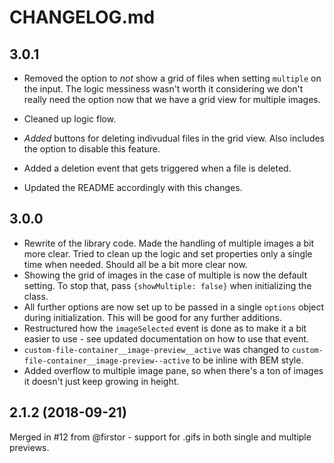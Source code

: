 # CHANGELOG.md

## 3.0.1

- Removed the option to *not* show a grid of files when setting `multiple` on the input. The logic messiness wasn't worth it considering we don't really need the option now that we have a grid view for multiple images.

- Cleaned up logic flow.

- *Added* buttons for deleting indivudual files in the grid view. Also includes the option to disable this feature.

- Added a deletion event that gets triggered when a file is deleted.

- Updated the README accordingly with this changes.

## 3.0.0

- Rewrite of the library code. Made the handling of multiple images a bit more clear. Tried to clean up the logic and set properties only a single time when needed. Should all be a bit more clear now.
- Showing the grid of images in the case of multiple is now the default setting. To stop that, pass
`{showMultiple: false}` when initializing the class.
- All further options are now set up to be passed in a single `options` object during initialization. This will be good for any further additions.
- Restructured how the `imageSelected` event is done as to make it a bit easier to use - see updated documentation on how to use that event.
- `custom-file-container__image-preview__active` was changed to `custom-file-container__image-preview--active` to be inline with BEM style.
- Added overflow to multiple image pane, so when there's a ton of images it doesn't just keep growing in height.

## 2.1.2 (2018-09-21)

Merged in #12 from @firstor - support for .gifs in both single and multiple previews.